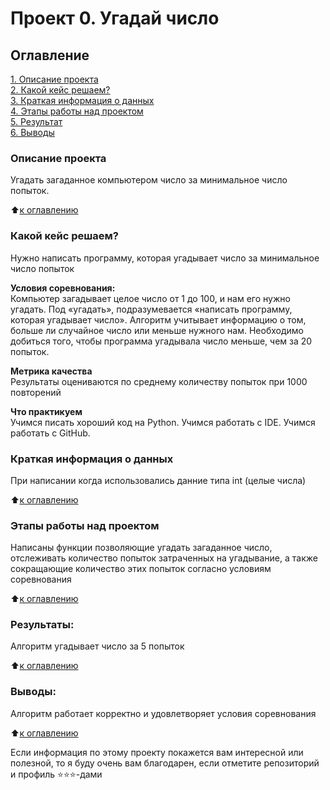 # Проект 0. Угадай число

## Оглавление  
[1. Описание проекта](https://github.com/mrfluffypaws/my_game/blob/main/README.md#Описание-проекта)  
[2. Какой кейс решаем?](https://github.com/mrfluffypaws/my_game/blob/main/README.md#Какой-кейс-решаем)  
[3. Краткая информация о данных]([.](https://github.com/mrfluffypaws/my_game/blob/main/)README.md#Краткая-информация-о-данных)  
[4. Этапы работы над проектом](https://github.com/mrfluffypaws/my_game/blob/main/README.md#Этапы-работы-над-проектом)  
[5. Результат](https://github.com/mrfluffypaws/my_game/blob/main/README.md#Результат)    
[6. Выводы](https://github.com/mrfluffypaws/my_game/blob/main/README.md#Выводы) 

### Описание проекта    
Угадать загаданное компьютером число за минимальное число попыток.

:arrow_up:[к оглавлению](_)


### Какой кейс решаем?    
Нужно написать программу, которая угадывает число за минимальное число попыток

**Условия соревнования:**  
Компьютер загадывает целое число от 1 до 100, и нам его нужно угадать. Под «угадать», подразумевается «написать программу, которая угадывает число».
Алгоритм учитывает информацию о том, больше ли случайное число или меньше нужного нам.
Необходимо добиться того, чтобы программа угадывала число меньше, чем за 20 попыток.

**Метрика качества**     
Результаты оцениваются по среднему количеству попыток при 1000 повторений

**Что практикуем**     
Учимся писать хороший код на Python.
Учимся работать с IDE.
Учимся работать с GitHub.


### Краткая информация о данных
При написании когда использовались данние типа int (целые числа)
  
:arrow_up:[к оглавлению](.README.md#Оглавление)


### Этапы работы над проектом  
Написаны функции позволяющие угадать загаданное число, отслеживать количество попыток затраченных на угадывание, а также сокращающие количество этих попыток согласно условиям соревнования

:arrow_up:[к оглавлению](.README.md#Оглавление)


### Результаты:  
Алгоритм угадывает число за 5 попыток

:arrow_up:[к оглавлению](.README.md#Оглавление)


### Выводы:  
Алгоритм работает корректно и удовлетворяет условия соревнования

:arrow_up:[к оглавлению](.README.md#Оглавление)


Если информация по этому проекту покажется вам интересной или полезной, то я буду очень вам благодарен, если отметите репозиторий и профиль ⭐️⭐️⭐️-дами
